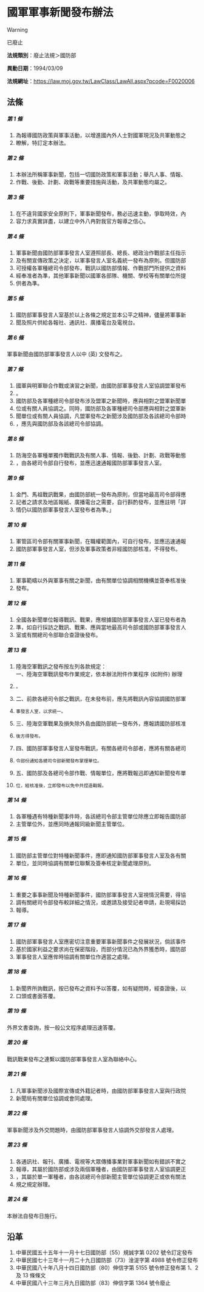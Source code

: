# 國軍軍事新聞發布辦法


> [!WARNING]
> 已廢止


**法規類別**：廢止法規＞國防部

**異動日期**：1994/03/09  

**法規網址**：https://law.moj.gov.tw/LawClass/LawAll.aspx?pcode=F0020006



## 法條
##### 第 1 條
1. 為報導國防政策與軍事活動，以增進國內外人士對國軍現況及共軍動態之
1. 瞭解，特訂定本辦法。

##### 第 2 條
1. 本辦法所稱軍事新聞，包括一切國防政策和軍事活動；舉凡人事、情報、
1. 作戰、後勤、計劃、政戰等重要措施與活動，及共軍動態均屬之。

##### 第 3 條
1. 在不違背國家安全原則下，軍事新聞發布，務必迅速主動，爭取時效，內
1. 容力求真實詳盡，以建立中外八冉對我官方報導之信心。

##### 第 4 條
1. 軍事新聞由國防部軍事發言人室遵照部長、總長、總政治作戰部主任指示
1. 及有關宣傳政策之決定，以軍事發言人室名義統一發布為原則。但國防部
1. 可授權各軍種總司令部發布，戰訊以國防部情報、作戰部門所提供之資料
1. 經奉准者為準，其他軍事新聞以國軍各部隊、機關、學校等有關單位所提
1. 供者為準。

##### 第 5 條
1. 國防部軍事發言人室基於以上各條之規定並本公平之精神，儘量將軍事新
1. 聞及照片供給各報社、通訊社、廣播電台及電視台。

##### 第 6 條
軍事新聞由國防部軍事發言人以中 (英) 文發布之。

##### 第 7 條
1. 國軍與明軍聯合作戰或演習之新聞，由國防部軍事發言人室協調盟軍發布
1. 。
1. 國防部及各軍種總司令部發布涉及盟軍之新聞時，應與相對之盟軍新聞單
1. 位或有關人員協調之。同時，國防部及各軍種總司令部應與相對之盟軍新
1. 聞單位或有關人員協調，凡盟軍發布之新聞涉及國防部及各該總司令部時
1. ，應先與國防部及各該總司令部協調。

##### 第 8 條
1. 防海空各軍種單獨作戰戰訊及有關人事、情報、後勤、計劃、政戰等動態
1. ，由各總司令部自行發布，並應迅速通報國防部軍事發言人室。

##### 第 9 條
1. 金門、馬祖戰訊戰果，由國防部統一發布為原則，但當地最高司令部得應
1. 記者之請求及地區報紙、廣播電台之需要，自行斟酌發布，並應註明「詳
1. 情仍以國防部軍事發言人室發布者為準。」

##### 第 10 條
1. 軍管區司令部有關軍事新聞，在職權範圍內，可自行發布，並應迅速通報
1. 國防部軍事發言人室，但涉及軍事政策者非經國防部核准，不得發布。

##### 第 11 條
1. 軍事範疇以外與軍事有關之新聞，由有關單位協調相關機構並簽奉核准後
1. 發布。

##### 第 12 條
1. 全國各新聞單位報導戰訊、戰果，應根據國防部軍事發言人室已發布者為
1. 準，如自行採訪之戰訊、戰果、應與當地最高司令部或國防部軍事發言人
1. 室或有關總司令部聯合查證後發布。

##### 第 13 條
1. 陸海空軍戰訊之發布按左列各款規定：  
一、陸海空軍戰訊發布作業規定，依本辦法附件作業程序 (如附件) 辦理
1.     。
1. 二、前款各總司令部之戰訊，在未發布前，應先將戰訊內容協調國防部軍
1.     事發言人室，以求統一。
1. 三、陸海空軍戰果及損失除外島由國防部統一發布外，應報請國防部核准
1.     後方得發布。
1. 四、國防部軍事發言人室發布戰訊，有關各總司令部者，應將有關各總司
1.     令部份通知各總司令部新聞發布掌理單位。
1. 五、國防部及各總司令部作戰、情報單位，應將戰報迅即通知新聞發布單
1.     位，經核准後，立即發布以免中共捏造戰報。

##### 第 14 條
1. 各軍種遇有特種新聞事件時，各該總司令部主管單位除應立即報告國防部
1. 主管單位外，並應同時通報同級新聞主管單位。

##### 第 15 條
1. 國防部主管單位對特種新聞事件，應即通知國防部軍事發言人室及各有關
1. 單位，並同時協調有關單位聯繫及簽奉核定新聞處理原則。

##### 第 16 條
1. 重要之事事新聞及特種新聞事件，國防部軍事發言人室視情況需要，得協
1. 調有關總司令部發布較詳細之情況，或邀請及接受記者申請，赴現場採訪
1. 報導。

##### 第 17 條
1. 國防部軍事發言人室應密切注意重要軍事新聞事件之發展狀況，倘該事件
1. 基於國家利益之要求尚在保密階段，而部分情況已為外界獲悉時，國防部
1. 軍事發言人室應侔時協調有關單位作適當之處理。

##### 第 18 條
1. 新聞界所詢戰訊，按已發布之資料予以答覆，如有疑問時，經查證後，以
1. 口頭或書面答覆。

##### 第 19 條
外界文書查詢，按一般公文程序處理迅速答覆。

##### 第 20 條
戰訊戰果發布之連繫以國防部軍事發言人室為聯絡中心。

##### 第 21 條
1. 凡軍事新聞涉及國際宣傳或外籍記者時，由國防部軍事發言人室與行政院
1. 新聞局有關單位協調或會同處理。

##### 第 22 條
軍事新聞涉及外交問題時，由國防部軍事發言人協調外交部發言人處理。

##### 第 23 條
1. 各通訊社、報刊、廣播、電視等大眾傳播事業對軍事新聞如有錯誤不實之
1. 報導，其屬於國防部或涉及兩個軍種者，由國防部軍事發言人室協調更正
1. ，其屬於單一軍種者，由各該總司令部新聞主管單位協調更正或依有關法
1. 規之規定辦理。

##### 第 24 條
本辦法自發布日施行。

## 沿革
1. 中華民國五十五年十一月十七日國防部（55）規誠字第 0202 號令訂定發布
1. 中華民國七十三年十一月二十九日國防部（73）淦湜字第 4988 號令修正發布
1. 中華民國八十年八月十四日國防部（80）伸信字第 5155 號令修正發布第 1、2 及 13 條條文
1. 中華民國八十三年三月九日國防部（83）伸信字第 1364 號令廢止
